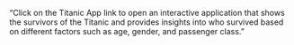 “Click on the Titanic App link to open an interactive application that shows the survivors of the Titanic and provides insights into who survived based on different factors such as age, gender, and passenger class.”
